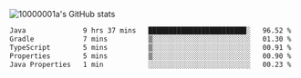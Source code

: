 ![10000001a's GitHub stats](https://github-readme-stats.vercel.app/api?username=10000001a&show_icons=true&theme=onedark&count_private=true)

<!-- [![Top Langs](https://github-readme-stats.vercel.app/api/top-langs/?username=10000001a&layout=compact&theme=onedark&langs_count=5)](https://github.com/anuraghazra/github-readme-stats) -->
<!--
**10000001a/10000001a** is a ✨ _special_ ✨ repository because its `README.md` (this file) appears on your GitHub profile.

Here are some ideas to get you started:

- 🔭 I’m currently working on ...
- 🌱 I’m currently learning ...
- 👯 I’m looking to collaborate on ...
- 🤔 I’m looking for help with ...
- 💬 Ask me about ...
- 📫 How to reach me: ...
- 😄 Pronouns: ...
- ⚡ Fun fact: ...
-->

<!--START_SECTION:waka-->

```txt
Java              9 hrs 37 mins   ████████████████████████░   96.52 %
Gradle            7 mins          ▒░░░░░░░░░░░░░░░░░░░░░░░░   01.30 %
TypeScript        5 mins          ▒░░░░░░░░░░░░░░░░░░░░░░░░   00.91 %
Properties        5 mins          ▒░░░░░░░░░░░░░░░░░░░░░░░░   00.90 %
Java Properties   1 min           ░░░░░░░░░░░░░░░░░░░░░░░░░   00.23 %
```

<!--END_SECTION:waka-->

